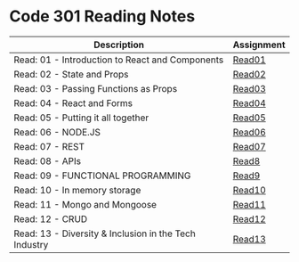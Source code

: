 # Code 301 Reading Notes 

|  Description  | Assignment    |
| ----------- | ----------- |
|   Read: 01 - Introduction to React and Components |  [Read01](https://bianqt.github.io/reading-notes/301/read01)    |
|   Read: 02 - State and Props |  [Read02](https://bianqt.github.io/reading-notes/301/read02)    |
|   Read: 03 -  Passing Functions as Props |  [Read03](https://bianqt.github.io/reading-notes/301/read03)    |
|   Read: 04 -  React and Forms |  [Read04](https://bianqt.github.io/reading-notes/301/read04)    |
|   Read: 05 -  Putting it all together |  [Read05](https://bianqt.github.io/reading-notes/301/read05)    |
|   Read: 06 -  NODE.JS |  [Read06](https://bianqt.github.io/reading-notes/301/read06)    |
|   Read: 07 -  REST |  [Read07](https://bianqt.github.io/reading-notes/301/read07)    |
|   Read: 08 -  APIs |  [Read8](https://bianqt.github.io/reading-notes/301/read08)    |
|   Read: 09 -  FUNCTIONAL PROGRAMMING |  [Read9](https://bianqt.github.io/reading-notes/301/read09)    |
|   Read: 10 -  In memory storage |  [Read10](https://bianqt.github.io/reading-notes/301/read10)    |
|   Read: 11 -  Mongo and Mongoose  |  [Read11](https://bianqt.github.io/reading-notes/301/read11)    |
|   Read: 12 -  CRUD  |  [Read12](https://bianqt.github.io/reading-notes/301/read12)    |
|   Read: 13 -  Diversity & Inclusion in the Tech Industry  |  [Read13](https://bianqt.github.io/reading-notes/301/read13)    |


